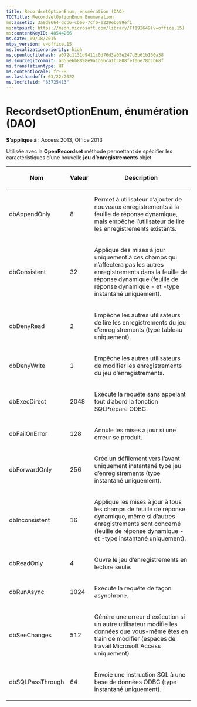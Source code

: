 ```yaml
---
title: RecordsetOptionEnum, énumération (DAO)
TOCTitle: RecordsetOptionEnum Enumeration
ms:assetid: 3a9d8664-dcb6-cb60-7cf6-e229eb699ef1
ms:mtpsurl: https://msdn.microsoft.com/library/Ff192649(v=office.15)
ms:contentKeyID: 48544266
ms.date: 09/18/2015
mtps_version: v=office.15
ms.localizationpriority: high
ms.openlocfilehash: a072c1131d9411c0d76d3a05e247d3b61b160a38
ms.sourcegitcommit: a355e6b8898e9a1d66ca1bc808fe106e78dcb68f
ms.translationtype: HT
ms.contentlocale: fr-FR
ms.lasthandoff: 03/22/2022
ms.locfileid: "63725413"
---
```

# <a name="recordsetoptionenum-enumeration-dao"></a>RecordsetOptionEnum, énumération (DAO)


**S’applique à** : Access 2013, Office 2013

Utilisée avec la **OpenRecordset** méthode permettant de spécifier les caractéristiques d’une nouvelle **jeu d’enregistrements** objet.

<table>
<colgroup>
<col />
<col />
<col />
</colgroup>
<thead>
<tr class="header">
<th><p>Nom</p></th>
<th><p>Valeur</p></th>
<th><p>Description</p></th>
</tr>
</thead>
<tbody>
<tr class="odd">
<td><p>dbAppendOnly</p></td>
<td><p>8 </p></td>
<td><p>Permet à utilisateur d’ajouter de nouveaux enregistrements à la feuille de réponse dynamique, mais empêche l’utilisateur de lire les enregistrements existants.</p></td>
</tr>
<tr class="even">
<td><p>dbConsistent</p></td>
<td><p>32</p></td>
<td><p>Applique des mises à jour uniquement à ces champs qui n’affectera pas les autres enregistrements dans la feuille de réponse dynamique (feuille de réponse dynamique - et -type instantané uniquement).</p></td>
</tr>
<tr class="odd">
<td><p>dbDenyRead</p></td>
<td><p>2</p></td>
<td><p>Empêche les autres utilisateurs de lire les enregistrements du jeu d’enregistrements (type tableau uniquement).</p></td>
</tr>
<tr class="even">
<td><p>dbDenyWrite</p></td>
<td><p>1</p></td>
<td><p>Empêche les autres utilisateurs de modifier les enregistrements du jeu d’enregistrements.</p></td>
</tr>
<tr class="odd">
<td><p>dbExecDirect</p></td>
<td><p>2048</p></td>
<td><p>Exécute la requête sans appelant tout d’abord la fonction SQLPrepare ODBC.</p></td>
</tr>
<tr class="even">
<td><p>dbFailOnError</p></td>
<td><p>128</p></td>
<td><p>Annule les mises à jour si une erreur se produit.</p></td>
</tr>
<tr class="odd">
<td><p>dbForwardOnly</p></td>
<td><p>256</p></td>
<td><p>Crée un défilement vers l’avant uniquement instantané type jeu d’enregistrements (type instantané uniquement).</p></td>
</tr>
<tr class="even">
<td><p>dbInconsistent</p></td>
<td><p>16</p></td>
<td><p>Applique les mises à jour à tous les champs de feuille de réponse dynamique, même si d’autres enregistrements sont concerné (feuille de réponse dynamique - et -type instantané uniquement).</p></td>
</tr>
<tr class="odd">
<td><p>dbReadOnly</p></td>
<td><p>4</p></td>
<td><p>Ouvre le jeu d’enregistrements en lecture seule.</p></td>
</tr>
<tr class="even">
<td><p>dbRunAsync</p></td>
<td><p>1024</p></td>
<td><p>Exécute la requête de façon asynchrone.</p></td>
</tr>
<tr class="odd">
<td><p>dbSeeChanges</p></td>
<td><p>512</p></td>
<td><p>Génère une erreur d'exécution si un autre utilisateur modifie les données que vous-même êtes en train de modifier (espaces de travail Microsoft Access uniquement)</p></td>
</tr>
<tr class="even">
<td><p>dbSQLPassThrough</p></td>
<td><p>64</p></td>
<td><p>Envoie une instruction SQL à une base de données ODBC (type instantané uniquement).</p></td>
</tr>
</tbody>
</table>

